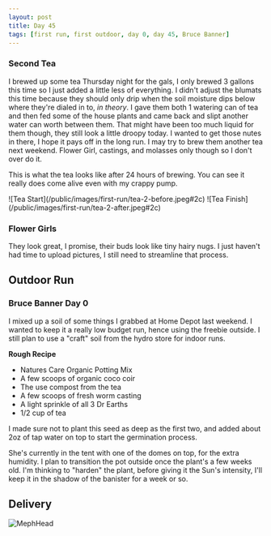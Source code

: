 ```yaml
---
layout: post
title: Day 45
tags: [first run, first outdoor, day 0, day 45, Bruce Banner]
---
```


### Second Tea

I brewed up some tea Thursday night for the gals, I only brewed 3 gallons this time so I just added a little less of everything. I didn't adjust the blumats this time because they should only drip when the soil moisture dips below where they're dialed in to, <i class="orange">in theory</i>. I gave them both 1 watering can of tea and then fed some of the house plants and came back and slipt another water can worth between them. That might have been too much liquid for them though, they still look a little droopy today. I wanted to get those nutes in there, I hope it pays off in the long run.  I may try to brew them another tea next weekend. Flower Girl, castings, and molasses only though so I don't over do it.

This is what the tea looks like after 24 hours of brewing. You can see it really does come alive even with my crappy pump.

<span class="pic-row">
![Tea Start](/public/images/first-run/tea-2-before.jpeg#2c)
![Tea Finish](/public/images/first-run/tea-2-after.jpeg#2c)
</span>

### Flower Girls

They look great, I promise, their buds look like tiny hairy nugs. I just haven't had time to upload pictures, I still need to streamline that process.

## Outdoor Run

### Bruce Banner Day 0

I mixed up a soil of some things I grabbed at Home Depot last weekend. I wanted to keep it a really low budget run, hence using the freebie outside. I still plan to use a "craft" soil from the hydro store for indoor runs.

__Rough Recipe__

- Natures Care Organic Potting Mix
- A few scoops of organic coco coir
- The use compost from the tea
- A few scoops of fresh worm casting
- A light sprinkle of all 3 Dr Earths
- 1/2 cup of tea

I made sure not to plant this seed as deep as the first two, and added about 2oz of tap water on top to start the germination process.  

She's currently in the tent with one of the domes on top, for the extra humidity. I plan to transition the pot outside once the plant's a few weeks old. I'm thinking to "harden" the plant, before giving it the Sun's intensity, I'll keep it in the shadow of the banister for a week or so.

## Delivery

![MephHead](/public/images/meph.jpeg#75)
